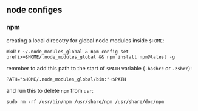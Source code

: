 ## node configes
### npm
creating a local direcotry for global node modules inside `$HOME`:
```
mkdir ~/.node_modules_global & npm config set prefix=$HOME/.node_modules_global && npm install npm@latest -g
```
remmber to add this path to the start of `$PATH` variable (`.bashrc` or `.zshrc`):
```
PATH="$HOME/.node_modules_global/bin:"+$PATH
```
and run this to delete `npm` from `usr`:
```
sudo rm -rf /usr/bin/npm /usr/share/npm /usr/share/doc/npm
```